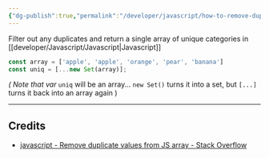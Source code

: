 ```yaml
---
{"dg-publish":true,"permalink":"/developer/javascript/how-to-remove-duplicates-in-array/","tags":["javascript"],"created":"2025-04-09T22:08:58.603-05:00","updated":"2025-04-09T11:29:38.000-05:00"}
---
```



Filter out any duplicates and return a single array of unique categories in [[developer/Javascript/Javascript\|Javascript]]

```javascript
const array = ['apple', 'apple', 'orange', 'pear', 'banana']
const uniq = [...new Set(array)];
```

*( Note that var* `uniq` will be an array... `new Set()` turns it into a set, but `[...]` turns it back into an array again )

---

## Credits
- [javascript - Remove duplicate values from JS array - Stack Overflow](https://stackoverflow.com/questions/9229645/remove-duplicate-values-from-js-array)